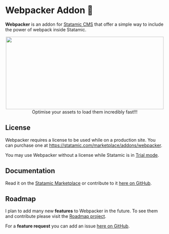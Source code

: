 # Webpacker Addon 🚀

**Webpacker** is an addon for [Statamic CMS](https://statamic.com) that offer a simple way to include the power of webpack inside Statamic.

<p align="center">
  <img width="500" height="230" src="https://media.giphy.com/media/U6aCZCeO5dOta/giphy.gif">
  <br>
  Optimise your assets to load them incredibly fast!!!
</p>

## License

Webpacker requires a license to be used while on a production site.
You can purchase one at https://statamic.com/marketplace/addons/webpacker.

You may use Webpacker without a license while Statamic is in [Trial mode](https://docs.statamic.com/knowledge-base/trial-mode).

## Documentation

Read it on the [Statamic Marketplace](https://statamic.com/marketplace/addons/webpacker/docs) or contribute to it [here on GitHub](DOCUMENTATION.md).

## Roadmap

I plan to add many new **features** to Webpacker in the future. To see them and contribute please visit the [Roadmap project](https://github.com/jimblue/statamic-addon-webpacker/projects/1).

For a **feature request** you can add an issue [here on GitHub](https://github.com/jimblue/statamic-addon-webpacker/issues).
